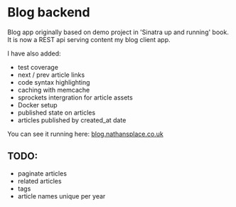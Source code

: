 # Blog backend

Blog app originally based on demo project in 'Sinatra up and running' book.
It is now a REST api serving content my blog client app.

I have also added:

* test coverage
* next / prev article links
* code syntax highlighting
* caching with memcache
* sprockets intergration for article assets
* Docker setup
* published state on articles
* articles published by created_at date

You can see it running here: [blog.nathansplace.co.uk](http://blog.nathansplace.co.uk)

## TODO:

* paginate articles
* related articles
* tags
* article names unique per year
